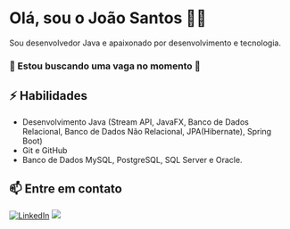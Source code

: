 # Olá, sou o João Santos 👨‍💻

Sou desenvolvedor Java e apaixonado por desenvolvimento e tecnologia.
### 👀 Estou buscando uma vaga no momento 👀

## ⚡ Habilidades
- Desenvolvimento Java (Stream API, JavaFX, Banco de Dados Relacional, Banco de Dados Não Relacional, JPA(Hibernate), Spring Boot)
- Git e GitHub
- Banco de Dados MySQL, PostgreSQL, SQL Server e Oracle.


## 📫 Entre em contato
[![LinkedIn](https://img.shields.io/badge/LinkedIn-0077B5?style=for-the-badge&logo=linkedin&logoColor=white)](https://www.linkedin.com/in/joão-santos-a59512a7)
<a href = "mailto:tecjoaosantos@gmail.com"><img src="https://img.shields.io/badge/-Gmail-%23333?style=for-the-badge&logo=gmail&logoColor=white" target="_blank"></a>

